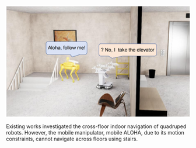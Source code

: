 ![Cross-floor Navigation](img/motivation.png)

Existing works investigated the cross-floor indoor navigation of quadruped robots. However, the mobile manipulator, mobile ALOHA, due to its motion constraints, cannot navigate across floors using stairs.

